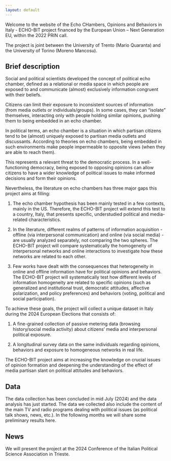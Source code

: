 ```yaml
---
layout: default
---
```


Welcome to the website of the Echo CHambers, Opinions and Behaviors in Italy - ECHO-BIT project financed by the European Union – Next Generation EU, within the 2022 PRIN call.

The project is joint between the University of Trento (Mario Quaranta) and the University of Torino (Moreno Mancosu).

## Brief description

Social and political scientists developed the concept of political echo chamber, defined as a relational or media space in which people are exposed to and communicate (almost) exclusively information congruent with their beliefs.

Citizens can limit their exposure to inconsistent sources of information (from media outlets or individuals/groups). In some cases, they can “isolate” themselves, interacting only with people holding similar opinions, pushing them to being embedded in an echo chamber.

In political terms, an echo chamber is a situation in which partisan citizens tend to be (almost) uniquely exposed to partisan media outlets and discussants. According to theories on echo chambers, being embedded in such environments make people impermeable to opposite views (when they are able to reach them).

This represents a relevant threat to the democratic process. In a well-functioning democracy, being exposed to opposing opinions can allow citizens to have a wider knowledge of political issues to make informed decisions and form their opinions.

Nevertheless, the literature on echo chambers has three major gaps this project aims at filling:

1) The echo chamber hypothesis has been mainly tested in a few contexts, mainly in the US. Therefore, the ECHO-BIT project will extend this test to a country, Italy, that presents specific, understudied political and media-related characteristics.

2) In the literature, different realms of patterns of information acquisition - offline (via interpersonal communication) and online (via social media) - are usually analyzed separately, not comparing the two spheres. The ECHO-BIT project will compare systematically the homogeneity of interpersonal networks and online interactions to investigate how these networks are related to each other.

3) Few works have dealt with the consequences that heterogeneity in online and offline information have for political opinions and behaviors. The ECHO-BIT project will systematically test how different levels of information homogeneity are related to specific opinions (such as generalized and institutional trust, democratic attitudes, affective polarization, and policy preferences) and behaviors (voting, political and social participation).

To achieve these goals, the project will collect a unique dataset in Italy during the 2024 European Elections that consists of:

1) A fine-grained collection of passive metering data (browsing history/social media activity) about citizens’ media and interpersonal political exposure.

2) A longitudinal survey data on the same individuals regarding opinions, behaviors and exposure to homogeneous networks in real life.

The ECHO-BIT project aims at increasing the knowledge on crucial issues of opinion formation and deepening the understanding of the effect of media partisan slant on political attitudes and behaviors.

## Data

The data collection has been concluded in mid July (2024) and the data analysis has just started. The data we collected also include the content of the main TV and radio programs dealing with political issues (as political talk shows, news, etc.). In the following months we will share some preliminary results here.

## News

We will present the project at the 2024 Conference of the Italian Political Science Association in Trieste.

